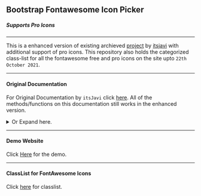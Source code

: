 ## Bootstrap Fontawesome Icon Picker
##### Supports Pro Icons

<hr>

This is a enhanced version of existing archieved [project](https://github.com/itsjavi/fontawesome-iconpicker) by [itsjavi](https://github.com/itsjavi) with additional support of pro icons. This repository also holds the categorized class-list for all the fontawesome free and pro icons on the site upto `22th October 2021`.

---

#### Original Documentation
For Original Documentation by `itsJavi` click [here](https://github.com/itsjavi/fontawesome-iconpicker/blob/master/README.md). All of the methods/functions on this documentation still works in the enhanced version.
<details>
<summary>
  Or Expand here.
</summary>

fontawesome-iconpicker
========================

<!--[![Build Status](https://img.shields.io/travis/itsjavi/fontawesome-iconpicker/master.svg?style=flat-square)](https://travis-ci.org/itsjavi/fontawesome-iconpicker)-->
<!--[![npm@next](https://img.shields.io/npm/v/fontawesome-iconpicker/next.svg?style=flat-square)](https://www.npmjs.com/package/fontawesome-iconpicker?activeTab=versions)-->
[![npm](https://img.shields.io/npm/v/fontawesome-iconpicker.svg?style=flat-square)](https://www.npmjs.com/package/fontawesome-iconpicker)


Font Awesome Icon Picker is a fully customizable plugin for Twitter Bootstrap,
with a powerful base API, based on [bootstrap-popover-picker](https://itsjavi.github.io/bootstrap-popover-picker/)

You can use Font Awesome 5 or another font icon set of your choice (icon list is totally customizable).

[View demos](https://itsjavi.github.io/fontawesome-iconpicker/)

## Instantiation

You can call the plugin in several ways:

```javascript
// Create instance if not exists (returns a jQuery object)
$('.my').iconpicker();
$('.my').iconpicker({ /*options*/ }); // you can also specify options via data-* attributes
// For the first matched element, access to a plugin property value
$('.my').data('iconpicker').iconpickerProperty;
// For the first matched element, call a plugin instance method with the given args
$('.my').data('iconpicker').iconpickerMethod('methodArg1', 'methodArg2' /* , other args */);
// Call and apply a plugin method to EACH matched element.
$.iconpicker.batch('.my', 'iconpickerMethod', 'methodArg1', 'methodArg2' /* , other args */); ->
```

## Triggered Events

All of them exposes the plugin instance through event.iconpickerInstance

In order of call:

* iconpickerCreate
* iconpickerCreated
* iconpickerShow
* iconpickerShown
* iconpickerSelect (also exposes event.iconpickerItem and event.iconpickerValue)
* iconpickerUpdate
* iconpickerInvalid (also exposes event.iconpickerValue)
* iconpickerSetValue (also exposes event.iconpickerValue)
* iconpickerSetSourceValue (also exposes event.iconpickerValue)
* iconpickerUpdated
* iconpickerSelected (also exposes event.iconpickerItem and event.iconpickerValue)
* iconpickerHide
* iconpickerHidden
* iconpickerDestroy
* iconpickerDestroyed

```javascript
// Bind iconpicker events to the element
$('.my').on('iconpickerSelected', function(event){
  /* event.iconpickerValue */
});
```

## Popover placement extensions

This plugin comes with more placement options than the original Bootstrap Popover.
Here are all the possibilities in detail:

            1 2 3 4 5
            G       6
            F       7
            E       8
            D C B A 9

    0.      inline (no placement, display as inline-block)
    1.      topLeftCorner
    2.      topLeft
    3.      top (center)
    4.      topRight
    5.      topRightCorner
    6.      rightTop
    7.      right (center)
    8.      rightBottom
    9.      bottomRightCorner
    A.      bottomRight
    B.      bottom (center)
    C.      bottomLeft
    D.      bottomLeftCorner
    E.      leftBottom
    F.      left (center)
    G.      leftTop


## Available options

```javascript
var options = {
    title: false, // Popover title (optional) only if specified in the template
    selected: false, // use this value as the current item and ignore the original
    defaultValue: false, // use this value as the current item if input or element value is empty
    placement: 'bottom', // (has some issues with auto and CSS). auto, top, bottom, left, right
    collision: 'none', // If true, the popover will be repositioned to another position when collapses with the window borders
    animation: true, // fade in/out on show/hide ?
    //hide iconpicker automatically when a value is picked. it is ignored if mustAccept is not false and the accept button is visible
    hideOnSelect: false,
    showFooter: false,
    searchInFooter: false, // If true, the search will be added to the footer instead of the title
    mustAccept: false, // only applicable when there's an iconpicker-btn-accept button in the popover footer
    selectedCustomClass: 'bg-primary', // Appends this class when to the selected item
    icons: [], // list of icon objects [{title:String, searchTerms:String}]. By default, all Font Awesome icons are included.
    fullClassFormatter: function(val) {
        return 'fa ' + val;
    },
    input: 'input,.iconpicker-input', // children input selector
    inputSearch: false, // use the input as a search box too?
    container: false, //  Appends the popover to a specific element. If not set, the selected element or element parent is used
    component: '.input-group-addon,.iconpicker-component', // children component jQuery selector or object, relative to the container element
    // Plugin templates:
    templates: {
        popover: '<div class="iconpicker-popover popover"><div class="arrow"></div>' +
            '<div class="popover-title"></div><div class="popover-content"></div></div>',
        footer: '<div class="popover-footer"></div>',
        buttons: '<button class="iconpicker-btn iconpicker-btn-cancel btn btn-default btn-sm">Cancel</button>' +
            ' <button class="iconpicker-btn iconpicker-btn-accept btn btn-primary btn-sm">Accept</button>',
        search: '<input type="search" class="form-control iconpicker-search" placeholder="Type to filter" />',
        iconpicker: '<div class="iconpicker"><div class="iconpicker-items"></div></div>',
        iconpickerItem: '<a role="button" href="#" class="iconpicker-item"><i></i></a>',
    }
};
```

</details>

---

#### Demo Website

Click [Here](https://shreekrishnalamichhane.github.io/Fontawesome-Icon-picker/) for the demo.

---

#### ClassList for FontAwesome Icons

Click [here](https://shreekrishnalamichhane.github.io/Fontawesome-Icon-picker/) for classlist.



